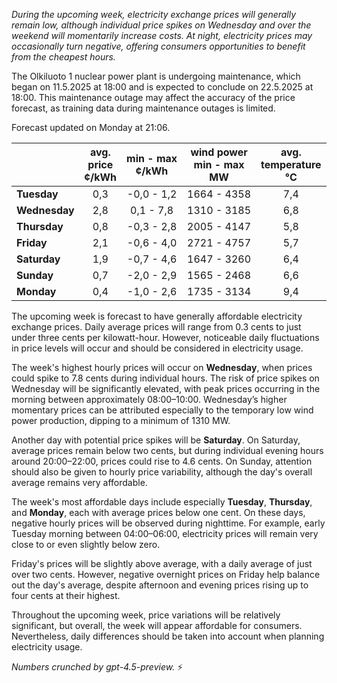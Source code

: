 *During the upcoming week, electricity exchange prices will generally remain low, although individual price spikes on Wednesday and over the weekend will momentarily increase costs. At night, electricity prices may occasionally turn negative, offering consumers opportunities to benefit from the cheapest hours.*

The Olkiluoto 1 nuclear power plant is undergoing maintenance, which began on 11.5.2025 at 18:00 and is expected to conclude on 22.5.2025 at 18:00. This maintenance outage may affect the accuracy of the price forecast, as training data during maintenance outages is limited.

Forecast updated on Monday at 21:06.

|            | avg.<br>price<br>¢/kWh | min - max<br>¢/kWh | wind power<br>min - max<br>MW | avg.<br>temperature<br>°C |
|:-----------|:----------------------:|:------------------:|:----------------------------:|:-------------------------:|
| **Tuesday**     |          0,3           |    -0,0 - 1,2      |        1664 - 4358           |           7,4             |
| **Wednesday**   |          2,8           |    0,1 - 7,8       |        1310 - 3185           |           6,8             |
| **Thursday**    |          0,8           |    -0,3 - 2,8      |        2005 - 4147           |           5,8             |
| **Friday**      |          2,1           |    -0,6 - 4,0      |        2721 - 4757           |           5,7             |
| **Saturday**    |          1,9           |    -0,7 - 4,6      |        1647 - 3260           |           6,4             |
| **Sunday**      |          0,7           |    -2,0 - 2,9      |        1565 - 2468           |           6,6             |
| **Monday**      |          0,4           |    -1,0 - 2,6      |        1735 - 3134           |           9,4             |

The upcoming week is forecast to have generally affordable electricity exchange prices. Daily average prices will range from 0.3 cents to just under three cents per kilowatt-hour. However, noticeable daily fluctuations in price levels will occur and should be considered in electricity usage.

The week's highest hourly prices will occur on **Wednesday**, when prices could spike to 7.8 cents during individual hours. The risk of price spikes on Wednesday will be significantly elevated, with peak prices occurring in the morning between approximately 08:00–10:00. Wednesday’s higher momentary prices can be attributed especially to the temporary low wind power production, dipping to a minimum of 1310 MW.

Another day with potential price spikes will be **Saturday**. On Saturday, average prices remain below two cents, but during individual evening hours around 20:00–22:00, prices could rise to 4.6 cents. On Sunday, attention should also be given to hourly price variability, although the day's overall average remains very affordable.

The week's most affordable days include especially **Tuesday**, **Thursday**, and **Monday**, each with average prices below one cent. On these days, negative hourly prices will be observed during nighttime. For example, early Tuesday morning between 04:00–06:00, electricity prices will remain very close to or even slightly below zero.

Friday's prices will be slightly above average, with a daily average of just over two cents. However, negative overnight prices on Friday help balance out the day's average, despite afternoon and evening prices rising up to four cents at their highest.

Throughout the upcoming week, price variations will be relatively significant, but overall, the week will appear affordable for consumers. Nevertheless, daily differences should be taken into account when planning electricity usage.

*Numbers crunched by gpt-4.5-preview.* ⚡
